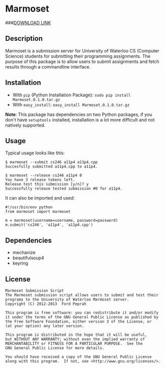 Marmoset
========
###[DOWNLOAD LINK](http://raw.github.com/hkpeprah/marmoset/master/downloads/Marmoset.tar.gz)


Description
-----------
Marmoset is a submission server for University of Waterloo CS (Computer Science) students for submitting their programming assignments.  The purpose of this package is to allow users to submit assignments and fetch results through a commandline interface.  


Installation
------------
* With `pip` (Python Installation Package): `sudo pip install Marmoset.0.1.0.tar.gz`
* With `easy_install`: `easy_install Marmoset.0.1.0.tar.gz`

**Note**: This package has dependencies on two Python packages, if you don't have `setuptools` installed, installation is a lot more difficult and not natively supported.


Usage
-----
Typical usage looks like this:

    $ marmoset --submit cs246 a11p4 a11p4.cpp
    Succesfully submitted a11p4.cpp to a11p4.

    $ marmoset --release cs246 a11p4 0
    You have 3 release tokens left.
    Release test this submission [y/n]? y
    Successfully release tested submission #0 for a11p4.

It can also be imported and used:

    #!/usr/bin/env python
    from marmoset import marmoset

    m = marmoset(username=username, password=password)
    m.submit('cs246', 'a11p4', 'a11p4.cpp')


Dependencies
------------
* mechanize
* beautifulsoup4
* keyring


License
-------
    Marmoset Submission Script
    The Marmoset submission script allows users to submit and test their
    programs to the University of Waterloo Marmoset server.
    Copyright (C) 2012-2013  Ford Peprah

    This program is free software: you can redistribute it and/or modify
    it under the terms of the GNU General Public License as published by
    the Free Software Foundation, either version 3 of the License, or
    (at your option) any later version.

    This program is distributed in the hope that it will be useful,
    but WITHOUT ANY WARRANTY; without even the implied warranty of
    MERCHANTABILITY or FITNESS FOR A PARTICULAR PURPOSE.  See the
    GNU General Public License for more details.

    You should have received a copy of the GNU General Public License
    along with this program.  If not, see <http://www.gnu.org/licenses/>.
